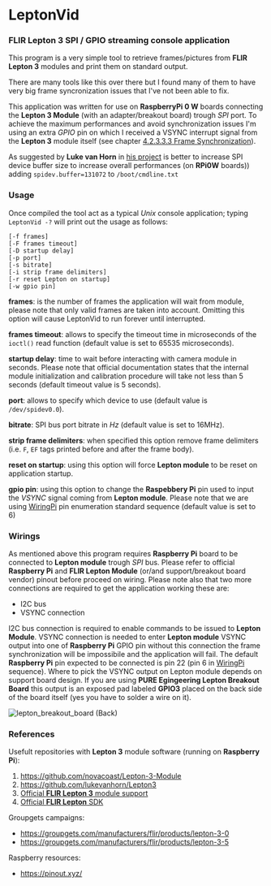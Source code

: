# LeptonVid
### FLIR Lepton 3 SPI / GPIO streaming console application

This program is a very simple tool to retrieve frames/pictures from __FLIR Lepton 3__ modules and print them on standard output.

There are many tools like this over there but I found many of them to have very big frame syncronization issues that I've not been able to fix.

This application was written for use on __RaspberryPi 0 W__ boards connecting the __Lepton 3 Module__ (with an adapter/breakout board) trough _SPI_ port. To achieve the maximum performances and avoid synchronization issues I'm using an extra _GPIO_ pin on which I received a VSYNC interrupt signal from the __Lepton 3__ module itself (see chapter [4.2.3.3.3 Frame Synchronization](https://www.flir.com/globalassets/imported-assets/document/flir-lepton-engineering-datasheet.pdf)).

As suggested by __Luke van Horn__ in [his project](https://github.com/lukevanhorn/Lepton3) is better to increase SPI device buffer size to increase overall performances (on __RPi0W__ boards)) adding `spidev.buffer=131072` to `/boot/cmdline.txt`

### Usage

Once compiled the tool act as a typical _Unix_ console application; typing `LeptonVid -?` will print out the usage as follows:
```
[-f frames] 
[-F frames timeout] 
[-D startup delay] 
[-p port] 
[-s bitrate] 
[-i strip frame delimiters] 
[-r reset Lepton on startup]
[-w gpio pin]
```

__frames__: is the number of frames the application will wait from module, please note that only valid frames are taken into account. Omitting this option will cause LeptonVid to run forever until interrupted.

__frames timeout__: allows to specify the timeout time in microseconds of the `ioctl()` read function (default value is set to 65535 microseconds).

__startup delay__: time to wait before interacting with camera module in seconds. Please note that official documentation states that the internal module initialization and calibration procedure will take not less than 5 seconds (default timeout value is 5 seconds).

__port__: allows to specify which device to use (default value is `/dev/spidev0.0`).

__bitrate__: SPI bus port bitrate in _Hz_ (default value is set to 16MHz).

__strip frame delimiters__: when specified this option remove frame delimiters (i.e. `F`, `EF` tags printed before and after the frame body).

__reset on startup__: using this option will force __Lepton module__ to be reset on application startup.

__gpio pin__: using this option to change the __Raspebbery Pi__ pin used to input the _VSYNC_ signal coming from __Lepton module__. Please note that we are using [WiringPi](http://wiringpi.com/) pin enumeration standard sequence (default value is set to 6)

### Wirings

As mentioned above this program requires __Raspberry Pi__ board to be connected to __Lepton module__ trough _SPI_ bus. Please refer to official __Raspberry Pi__ and __FLIR Lepton Module__ (or/and support/breakout board vendor) pinout before proceed on wiring. Please note also that two more connections are required to get the application working these are:
- I2C bus
- VSYNC connection

I2C bus connection is required to enable commands to be issued to __Lepton Module__. VSYNC connection is needed to enter __Lepton module__ VSYNC output into one of __Raspberry Pi__ GPIO pin without this connection the frame synchronization will be impossibile and the application will fail. The default __Raspberry Pi__ pin expected to be connected is pin 22 (pin 6 in [WiringPi](https://pinout.xyz/pinout/wiringpi) sequence). Where to pick the VSYNC output on Lepton module depends on support board design. 
If you are using __PURE Egingeering Lepton Breakout Board__ this output is an exposed pad labeled __GPIO3__ placed on the back side of the board itself (yes you have to solder a wire on it).

![lepton_breakout_board (Back)](https://user-images.githubusercontent.com/6094578/57529094-54389a00-7334-11e9-8086-df99cd5f7ff1.jpg)

### References

Usefult repositories with __Lepton 3__ module software (running on __Raspberry Pi__):
1. https://github.com/novacoast/Lepton-3-Module 
2. https://github.com/lukevanhorn/Lepton3 
3. [Official __FLIR Lepton 3__ module support](https://www.flir.com/support/products/lepton#Overview)
4. [Official __FLIR Lepton__ SDK](https://lepton.flir.com/sdk/)

Groupgets campaigns:
- https://groupgets.com/manufacturers/flir/products/lepton-3-0
- https://groupgets.com/manufacturers/flir/products/lepton-3-5

Raspberry resources:
- https://pinout.xyz/
